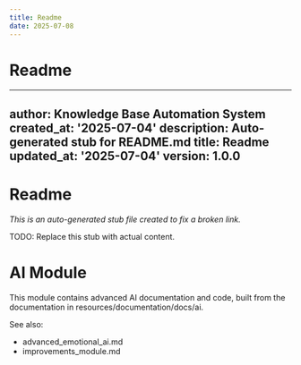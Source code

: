 ```yaml
---
title: Readme
date: 2025-07-08
---
```


# Readme

---
author: Knowledge Base Automation System
created_at: '2025-07-04'
description: Auto-generated stub for README.md
title: Readme
updated_at: '2025-07-04'
version: 1.0.0
---

# Readme

*This is an auto-generated stub file created to fix a broken link.*

TODO: Replace this stub with actual content.

# AI Module

This module contains advanced AI documentation and code, built from the documentation in resources/documentation/docs/ai.

See also:
- advanced_emotional_ai.md
- improvements_module.md
